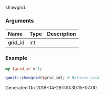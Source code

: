 showgrid.
### Arguments
**Name**|**Type**|**Description**
:---|:---|:---
grid_id|int|

### Example

```perl
my $grid_id = 1;

quest::showgrid($grid_id); # Returns void
```


Generated On 2018-04-29T00:30:15-07:00